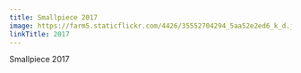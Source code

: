 ```yaml
---
title: Smallpiece 2017
image: https://farm5.staticflickr.com/4426/35552704294_5aa52e2ed6_k_d.jpg
linkTitle: 2017
---
```


Smallpiece 2017
